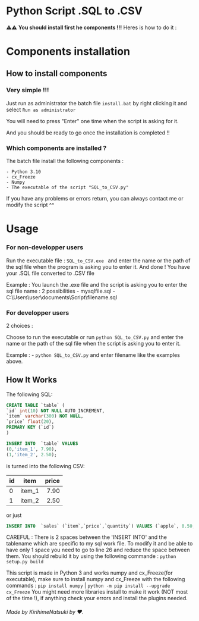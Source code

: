 # Python Script .SQL to .CSV

⚠️⚠️ **You should install first he components !!!** Heres is how to do it :

# Components installation

## How to install components

### Very simple !!!

Just run as administrator the batch file `install.bat` by right clicking it and select `Run as administrator`

You will need to press "Enter" one time when the script is asking for it.

And you should be ready to go once the installation is completed !!

### Which components are installed ? 

The batch file install the following components :

    - Python 3.10
    - cx_Freeze
    - Numpy
    - The executable of the script "SQL_to_CSV.py"


If you have any problems or errors return, you can always contact me or modify the script ^^

# Usage

### For non-developper users

Run the executable file : `SQL_to_CSV.exe ` and enter the name or the path of the sql file when the program is asking you to enter it.
And done ! You have your .SQL file converted to .CSV file

Example : You launch the .exe file and the script is asking you to enter the sql file name : 2 possibilities
    - mysqlfile.sql
    - C:\Users\user\documents\Script\filename.sql

### For developper users

2 choices : 

Choose to run the executable or run `python SQL_to_CSV.py` and enter the name or the path of the sql file when the script is asking you to enter it.

Example : - `python SQL_to_CSV.py` and enter filename like the examples above.

## How It Works
The following SQL:

```sql
CREATE TABLE `table` (
`id` int(10) NOT NULL AUTO_INCREMENT,
`item` varchar(300) NOT NULL,
`price` float(20),
PRIMARY KEY (`id`)
)

INSERT INTO  `table` VALUES 
(0,'item_1', 7.90),
(1,'item_2', 2.50);
```
is turned into the following CSV:

| id   | item   | price |
| ---- |:------:| -----:|
| 0    | item_1 | 7.90  |
| 1    | item_2 | 2.50  |

or just
```sql
INSERT INTO  `sales` (`item`,`price`,`quantity`) VALUES (`apple`, 0.50, 10), (`banana`, 0.40, 16);
```

CAREFUL : There is 2 spaces between the 'INSERT INTO' and the tablename which are specific to my sql work file. To modify it and be able to have only 1 space you need to go to line 26 and reduce the space between them. You should rebuild it by using the following commande : `python setup.py build`

This script is made in Python 3 and works numpy and cx_Freeze(for executable), make sure to install numpy and cx_Freeze with the following commands : `pip install numpy` | `python -m pip install --upgrade cx_Freeze`
You might need more libraries install to make it work (NOT most of the time !), if anything check your errors and install the plugins needed.

###### Made by KirihimeNatsuki by ❤️.